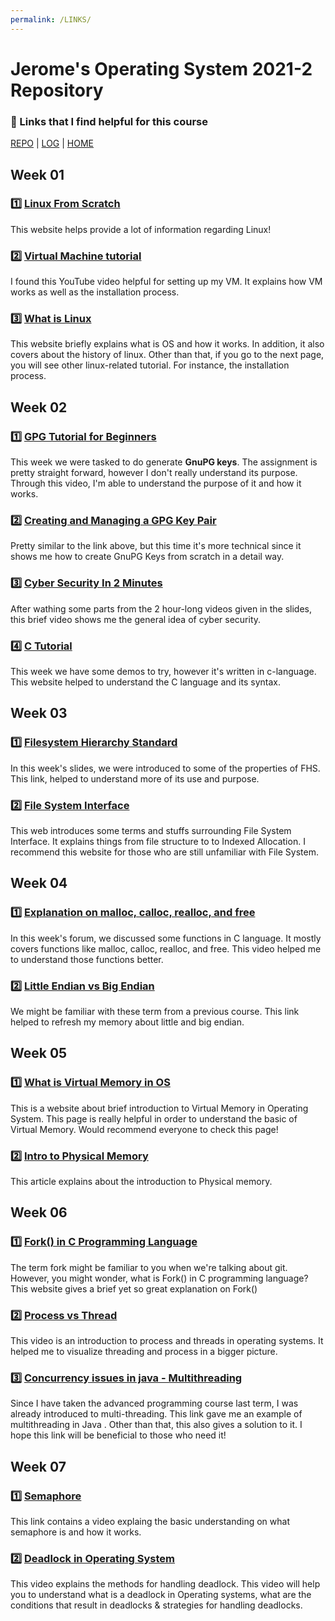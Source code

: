 ```yaml
---
permalink: /LINKS/
---
```


# Jerome's Operating System 2021-2 Repository
### 🔗 Links that I find helpful for this course
[REPO](https://github.com/jeromeez/os212) | [LOG](TXT/mylog.txt) | [HOME](index.md)

## Week 01

### 1️⃣  [Linux From Scratch](https://www.linuxfromscratch.org/lfs/view/stable/)
This website helps provide a lot of information regarding Linux! 

### 2️⃣  [Virtual Machine tutorial](https://www.youtube.com/watch?v=wX75Z-4MEoM)
I found this YouTube video helpful for setting up my VM. It explains how VM works as well as the installation process.

### 3️⃣  [What is Linux](https://www.guru99.com/introduction-linux.html)
This website briefly explains what is OS and how it works. In addition, it also covers about the history of linux. Other than that, if you go to the next page, you will see other linux-related tutorial. For instance, the installation process. 

## Week 02

### ️1️⃣  [GPG Tutorial for Beginners](https://www.youtube.com/watch?v=1-MPcUHhXoc)
This week we were tasked to do generate **GnuPG keys**. The assignment is pretty straight forward, however I don't really understand its purpose.
Through this video, I'm able to understand the purpose of it and how it works. 

### 2️⃣  [Creating and Managing a GPG Key Pair](https://www.youtube.com/watch?v=1vVIpIvboSg)
Pretty similar to the link above, but this time it's more technical since it shows me how to create GnuPG Keys from scratch in a detail way.

### 3️⃣  [Cyber Security In 2 Minutes](https://www.youtube.com/watch?v=Q2W_nNdReXM)
After wathing some parts from the 2 hour-long videos given in the slides, this brief video shows me the general idea of cyber security.

### 4️⃣  [C Tutorial](https://www.w3schools.in/c-tutorial/)
This week we have some demos to try, however it's written in c-language. This website helped to understand the C language and its syntax.

## Week 03
### 1️⃣  [Filesystem Hierarchy Standard](https://refspecs.linuxfoundation.org/FHS_3.0/fhs-3.0.pdf)
In this week's slides, we were introduced to some of the properties of FHS. This link, helped to understand more of its use and purpose.

### 2️⃣  [File System Interface](https://www.tutorialspoint.com/operating_system/os_file_system.htm)
This web introduces some terms and stuffs surrounding File System Interface. It explains things from file structure to to Indexed Allocation. I recommend this website for those who are still unfamiliar with File System.

## Week 04
### 1️⃣  [Explanation on malloc, calloc, realloc, and free](https://www.youtube.com/watch?v=lQP4X3odvHE)
In this week's forum, we discussed some functions in C language. It mostly covers functions like malloc, calloc, realloc, and free. This video helped me to understand those functions better.

### 2️⃣  [Little Endian vs Big Endian](https://www.section.io/engineering-education/what-is-little-endian-and-big-endian/)
We might be familiar with these term from a previous course. This link helped to refresh my memory about little and big endian.

## Week 05
### 1️⃣  [What is Virtual Memory in OS](https://www.geeksforgeeks.org/virtual-memory-in-operating-system/)
This is a website about brief introduction to Virtual Memory in Operating System. This page is really helpful in order to understand the basic of Virtual Memory. Would recommend everyone to check this page!

### 2️⃣  [Intro to Physical Memory](https://www.sciencedirect.com/topics/computer-science/physical-memory)
This article explains about the introduction to Physical memory.

## Week 06
### 1️⃣  [Fork() in C Programming Language](https://www.section.io/engineering-education/fork-in-c-programming-language/)
The term fork might be familiar to you when we're talking about git. However, you might wonder, what is Fork() in C programming language? This website gives a brief yet so great explanation on Fork()

### 2️⃣  [Process vs Thread](https://www.youtube.com/watch?v=Dhf-DYO1K78)
This video is an introduction to process and threads in operating systems. It helped me to visualize threading and process in a bigger picture.

### 3️⃣  [Concurrency issues in java - Multithreading](https://www.geeksforgeeks.org/multithreading-in-java/#:~:text=Multithreading%20is%20a%20Java%20feature,Attention%20reader!)
Since I have taken the advanced programming course last term, I was already introduced to multi-threading. This link gave me an example of multithreading in Java . Other than that, this also gives a solution to it. I hope this link will be beneficial to those who need it!

## Week 07
### 1️⃣  [Semaphore](https://www.youtube.com/watch?v=ukM_zzrIeXs)
This link contains a video explaing the basic understanding on what semaphore is and how it works.

### 2️⃣  [Deadlock in Operating System](https://www.youtube.com/watch?v=UVo9mGARkhQ)
This video explains the methods for handling deadlock. This video will help you to understand what is a deadlock in Operating systems, what are the conditions that result in deadlocks & strategies for handling deadlocks.
